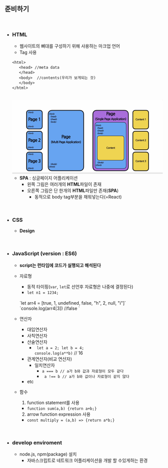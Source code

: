 ## 준비하기

<br/>

- ### HTML
  - 웹사이트의 뼈대를 구성하기 위해 사용하는 마크업 언어
  - Tag 사용
   ```
   <html>
      <head> //meta data
      </head>
      <body>  //contents(우리가 보게되는 것)
      </body>
   </html>
   ```

  <br/>

   <img src="../imagefile/1.png">

    - **SPA** : 싱글페이지 어플리케이션
      - 왼쪽 그림은 여러개의 **HTML**파일이 존재
      - 오른쪽 그림은 단 한개의 **HTML**파일만 존재(**SPA**)
        - 동적으로 body tag부분을 채워넣는다(=React)

<br/>

- ### CSS
  - **Design**

<br/>

- ### JavaScript (version : ES6)
  - **script는 런타임에 코드가 실행되고 해석된다**
  - 자료형
    - 동적 타이핑(`var`, `let`로 선언후 자료형은 나중에 결정된다)
    - `let n1 = 1234;` 
    <br> 
    `let arr4 = [true, 1, undefined, false, "h", 2, null, "i"]`
    <br>
    `console.log(arr4[3]) //false `
  - 연산자
    - 대입연산자
    - 사칙연산자
    - 산술연산자
      - ` let a = 2; let b = 4;`<br> `console.log(a**b)` // 16
    - 관계연산자(비교 연산자)
      - 일치연산자
        - ` a === b // a가 b와 값과 자료형이 모두 같다 `
        - ` a !== b // a가 b와 값이나 자료형이 같지 않다`
    - etc

  - 함수
    1) function statement를 사용
      - `function sum(a,b) {return a+b;}` 
    2) arrow function expression 사용
      - `const multiply = (a,b) => {return a*b;}`

<br/>

- ### develop enviroment
  - node.js, npm(package) 설치 
    - 자바스크립트로 네트워크 어플리케이션을 개발 할 수있게하는 환경